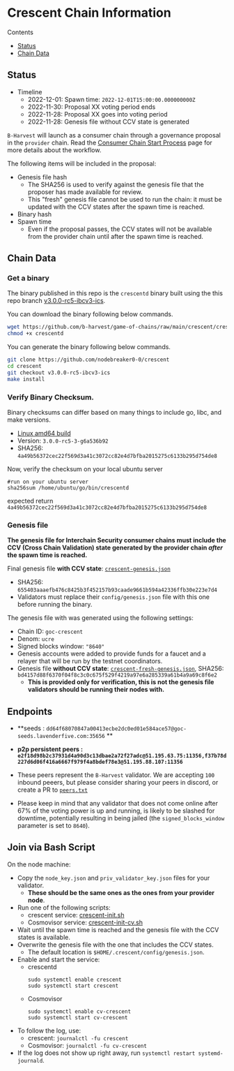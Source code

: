 # Crescent Chain Information

Contents

- [Status](#status)
- [Chain Data](#chain-data)

## Status

- Timeline
  - 2022-12-01: Spawn time: `2022-12-01T15:00:00.000000000Z`
  - 2022-11-30: Proposal XX voting period ends
  - 2022-11-28: Proposal XX goes into voting period
  - 2022-11-28: Genesis file without CCV state is generated

`B-Harvest` will launch as a consumer chain through a governance proposal in the `provider` chain. Read the [Consumer Chain Start Process](/docs/Consumer-Chain-Start-Process.md) page for more details about the workflow.

The following items will be included in the proposal:

- Genesis file hash
  - The SHA256 is used to verify against the genesis file that the proposer has made available for review.
  - This "fresh" genesis file cannot be used to run the chain: it must be updated with the CCV states after the spawn time is reached.
- Binary hash
- Spawn time
  - Even if the proposal passes, the CCV states will not be available from the provider chain until after the spawn time is reached.

## Chain Data

### Get a binary

The binary published in this repo is the `crescentd` binary built using the this repo branch [v3.0.0-rc5-ibcv3-ics](https://github.com/nodebreaker0-0/crescent/tree/v3.0.0-rc5-ibcv3-ics).

You can download the binary following below commands.

```bash
wget https://github.com/b-harvest/game-of-chains/raw/main/crescent/crescentd
chmod +x crescentd
```

You can generate the binary following below commands.

```bash
git clone https://github.com/nodebreaker0-0/crescent
cd crescent
git checkout v3.0.0-rc5-ibcv3-ics
make install
```

### Verify Binary Checksum.

Binary checksums can differ based on many things to include go, libc, and make versions.

- [Linux amd64 build](crescentd)
- Version: `3.0.0-rc5-3-g6a536b92`
- SHA256: `4a49b56372cec22f569d3a41c3072cc82e4d7bfba2015275c6133b295d754de8`

Now, verify the checksum on your local ubuntu server

```
#run on your ubuntu server
sha256sum /home/ubuntu/go/bin/crescentd
```

expected return `4a49b56372cec22f569d3a41c3072cc82e4d7bfba2015275c6133b295d754de8`

### Genesis file

**The genesis file for Interchain Security consumer chains must include the CCV (Cross Chain Validation) state generated by the provider chain _after_ the spawn time is reached.**

Final genesis file **with CCV state**: [`crescent-genesis.json`](crescent-genesis.json)

- SHA256: `655403aaaefb476c8425b3f452157b93caade9661b594a42336ffb30e223e7d4`
- Validators must replace their `config/genesis.json` file with this one before running the binary.

The genesis file with was generated using the following settings:

- Chain ID: `goc-crescent`
- Denom: `ucre`
- Signed blocks window: `"8640"`
- Genesis accounts were added to provide funds for a faucet and a relayer that will be run by the testnet coordinators.
- Genesis file **without CCV state**: [`crescent-fresh-genesis.json`](crescent-fresh-genesis.json), SHA256: `bd4157d88f6370f04f8c3c0c675f529f4219a97e6a285339a61b4a9a69c8f6e2`
  - **This is provided only for verification, this is not the genesis file validators should be running their nodes with.**

## Endpoints

- **seeds : `dd64f68070847a00413ecbe2dc0ed01e584ace57@goc-seeds.lavenderfive.com:35656` **

- **p2p persistent peers : `e2f18d98b2c37931d4a90d3c13dbae2a72f27adc@51.195.63.75:11356,f37b78d227d6d06f416a6667f979f4a8bdef78e3@51.195.88.107:11356`**
- These peers represent the `B-Harvest` validator. We are accepting `100` inbound peeers, but please consider sharing your peers in discord, or create a PR to [`peers.txt`](peers.txt)

- Please keep in mind that any validator that does not come online after 67% of the voting power is up and running, is likely to be slashed for downtime, potentially resulting in being jailed (the `signed_blocks_window` parameter is set to `8640`).

## Join via Bash Script

On the node machine:

- Copy the `node_key.json` and `priv_validator_key.json` files for your validator.
  - **These should be the same ones as the ones from your provider node**.
- Run one of the following scripts:
  - crescent service: [crescent-init.sh](crescent-init.sh)
  - Cosmovisor service: [crescent-init-cv.sh](crescent-init-cv.sh)
- Wait until the spawn time is reached and the genesis file with the CCV states is available.
- Overwrite the genesis file with the one that includes the CCV states.
  - The default location is `$HOME/.crescent/config/genesis.json`.
- Enable and start the service:
  - crescentd
    ```
    sudo systemctl enable crescent
    sudo systemctl start crescent
    ```
  - Cosmovisor
    ```
    sudo systemctl enable cv-crescent
    sudo systemctl start cv-crescent
    ```
- To follow the log, use:
  - crescent: `journalctl -fu crescent`
  - Cosmovisor: `journalctl -fu cv-crescent`
- If the log does not show up right away, run `systemctl restart systemd-journald`.
